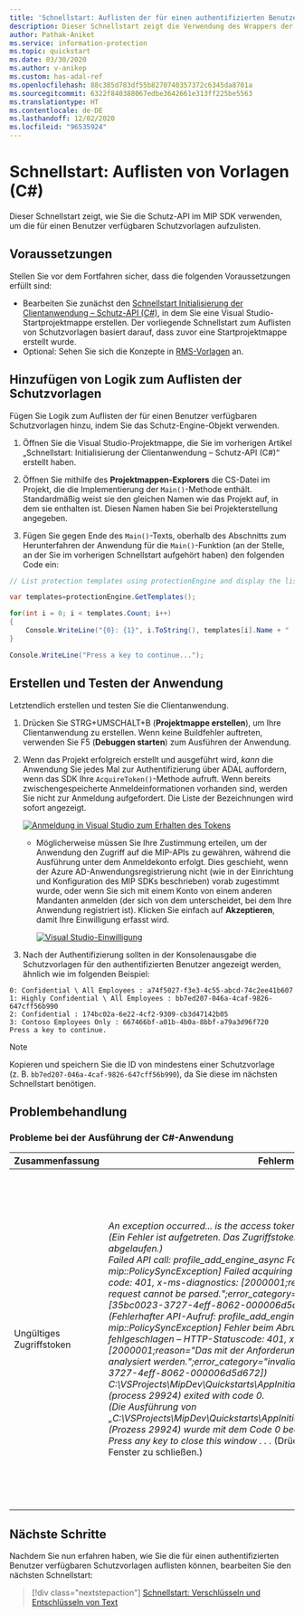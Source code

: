 ```yaml
---
title: 'Schnellstart: Auflisten der für einen authentifizierten Benutzer verfügbaren Schutzvorlagen in einem Microsoft Information Protection-Mandanten (MIP) mit dem Wrapper aus dem MIP SDK für C#'
description: Dieser Schnellstart zeigt die Verwendung des Wrappers der Schutz-API im Microsoft Information Protection SDK für C#, um die für einen Benutzer verfügbaren Schutzvorlagen aufzulisten (C#).
author: Pathak-Aniket
ms.service: information-protection
ms.topic: quickstart
ms.date: 03/30/2020
ms.author: v-anikep
ms.custom: has-adal-ref
ms.openlocfilehash: 88c385d783df55b8270740357372c6345da8701a
ms.sourcegitcommit: 6322f840388067edbe3642661e313ff225be5563
ms.translationtype: HT
ms.contentlocale: de-DE
ms.lasthandoff: 12/02/2020
ms.locfileid: "96535924"
---
```

# <a name="quickstart-list-templates-c"></a>Schnellstart: Auflisten von Vorlagen (C#)

Dieser Schnellstart zeigt, wie Sie die Schutz-API im MIP SDK verwenden, um die für einen Benutzer verfügbaren Schutzvorlagen aufzulisten.

## <a name="prerequisites"></a>Voraussetzungen

Stellen Sie vor dem Fortfahren sicher, dass die folgenden Voraussetzungen erfüllt sind:

- Bearbeiten Sie zunächst den [Schnellstart Initialisierung der Clientanwendung – Schutz-API (C#)](quick-protection-app-initialization-csharp.md), in dem Sie eine Visual Studio-Startprojektmappe erstellen. Der vorliegende Schnellstart zum Auflisten von Schutzvorlagen basiert darauf, dass zuvor eine Startprojektmappe erstellt wurde.
- Optional: Sehen Sie sich die Konzepte in [RMS-Vorlagen](/azure/information-protection/configure-policy-templates) an.

## <a name="add-logic-to-list-the-protection-templates"></a>Hinzufügen von Logik zum Auflisten der Schutzvorlagen

Fügen Sie Logik zum Auflisten der für einen Benutzer verfügbaren Schutzvorlagen hinzu, indem Sie das Schutz-Engine-Objekt verwenden.

1. Öffnen Sie die Visual Studio-Projektmappe, die Sie im vorherigen Artikel „Schnellstart: Initialisierung der Clientanwendung – Schutz-API (C#)“ erstellt haben.

2. Öffnen Sie mithilfe des **Projektmappen-Explorers** die CS-Datei im Projekt, die die Implementierung der `Main()`-Methode enthält. Standardmäßig weist sie den gleichen Namen wie das Projekt auf, in dem sie enthalten ist. Diesen Namen haben Sie bei Projekterstellung angegeben.

3. Fügen Sie gegen Ende des `Main()`-Texts, oberhalb des Abschnitts zum Herunterfahren der Anwendung für die `Main()`-Funktion (an der Stelle, an der Sie im vorherigen Schnellstart aufgehört haben) den folgenden Code ein:

  ```csharp
  // List protection templates using protectionEngine and display the list

  var templates=protectionEngine.GetTemplates();

  for(int i = 0; i < templates.Count; i++)
  {
      Console.WriteLine("{0}: {1}", i.ToString(), templates[i].Name + " : " + templates[i].Id);
  }

  Console.WriteLine("Press a key to continue...");
  ```

## <a name="build-and-test-the-application"></a>Erstellen und Testen der Anwendung

Letztendlich erstellen und testen Sie die Clientanwendung.

1. Drücken Sie STRG+UMSCHALT+B (**Projektmappe erstellen**), um Ihre Clientanwendung zu erstellen. Wenn keine Buildfehler auftreten, verwenden Sie F5 (**Debuggen starten**) zum Ausführen der Anwendung.

2. Wenn das Projekt erfolgreich erstellt und ausgeführt wird, *kann* die Anwendung Sie jedes Mal zur Authentifizierung über ADAL auffordern, wenn das SDK Ihre `AcquireToken()`-Methode aufruft. Wenn bereits zwischengespeicherte Anmeldeinformationen vorhanden sind, werden Sie nicht zur Anmeldung aufgefordert. Die Liste der Bezeichnungen wird sofort angezeigt.

     [![Anmeldung in Visual Studio zum Erhalten des Tokens](media/quick-file-list-labels-cpp/acquire-token-sign-in.png)](media/quick-file-list-labels-cpp/acquire-token-sign-in.png#lightbox)

   - Möglicherweise müssen Sie Ihre Zustimmung erteilen, um der Anwendung den Zugriff auf die MIP-APIs zu gewähren, während die Ausführung unter dem Anmeldekonto erfolgt. Dies geschieht, wenn der Azure AD-Anwendungsregistrierung nicht (wie in der Einrichtung und Konfiguration des MIP SDKs beschrieben) vorab zugestimmt wurde, oder wenn Sie sich mit einem Konto von einem anderen Mandanten anmelden (der sich von dem unterscheidet, bei dem Ihre Anwendung registriert ist). Klicken Sie einfach auf **Akzeptieren**, damit Ihre Einwilligung erfasst wird.

     [![Visual Studio-Einwilligung](media/quick-file-list-labels-cpp/acquire-token-sign-in-consent.png)](media/quick-file-list-labels-cpp/acquire-token-sign-in-consent.png#lightbox)

3. Nach der Authentifizierung sollten in der Konsolenausgabe die Schutzvorlagen für den authentifizierten Benutzer angezeigt werden, ähnlich wie im folgenden Beispiel:

  ```console
  0: Confidential \ All Employees : a74f5027-f3e3-4c55-abcd-74c2ee41b607
  1: Highly Confidential \ All Employees : bb7ed207-046a-4caf-9826-647cff56b990
  2: Confidential : 174bc02a-6e22-4cf2-9309-cb3d47142b05
  3: Contoso Employees Only : 667466bf-a01b-4b0a-8bbf-a79a3d96f720
  Press a key to continue.
  ```

   > [!NOTE]
   > Kopieren und speichern Sie die ID von mindestens einer Schutzvorlage (z. B. `bb7ed207-046a-4caf-9826-647cff56b990`), da Sie diese im nächsten Schnellstart benötigen.

## <a name="troubleshooting"></a>Problembehandlung

### <a name="problems-during-execution-of-c-application"></a>Probleme bei der Ausführung der C#-Anwendung

| Zusammenfassung | Fehlermeldung | Lösung |
|---------|---------------|----------|
| Ungültiges Zugriffstoken | *An exception occurred... is the access token incorrect/expired?<br> (Ein Fehler ist aufgetreten. Das Zugriffstoken ist möglicherweise falsch oder abgelaufen.)<br>Failed API call: profile_add_engine_async Failed with: [class mip::PolicySyncException] Failed acquiring policy, Request failed with http status code: 401, x-ms-diagnostics: [2000001;reason="OAuth token submitted with the request cannot be parsed.";error_category="invalid_token"], correlationId:[35bc0023-3727-4eff-8062-000006d5d672]'<br> (Fehlerhafter API-Aufruf: profile_add_engine_async Fehler: [class mip::PolicySyncException] Fehler beim Abrufen der Richtlinie, Anforderung fehlgeschlagen – HTTP-Statuscode: 401, x-ms-diagnostics: [2000001;reason="Das mit der Anforderung übermittelte OAuth-Token kann nicht analysiert werden.";error_category="invalid_token"], correlationId:[35bc0023-3727-4eff-8062-000006d5d672])<br>C:\VSProjects\MipDev\Quickstarts\AppInitialization\x64\Debug\AppInitialization.exe (process 29924) exited with code 0.<br> (Die Ausführung von „C:\VSProjects\MipDev\Quickstarts\AppInitialization\x64\Debug\AppInitialization.exe“ (Prozess 29924) wurde mit dem Code 0 beendet.)<br>Press any key to close this window . . .* (Drücken Sie eine beliebige Taste, um dieses Fenster zu schließen.) | Wenn Ihr Projekt erfolgreich erstellt wird und dennoch eine Ausgabe ähnlich der linken angezeigt wird, enthält Ihre `AcquireOAuth2Token()`-Methode wahrscheinlich ein ungültiges oder abgelaufenes Token. Navigieren Sie zurück zu [Erstellen und Testen der Anwendung](#build-and-test-the-application), stellen Sie das Zugriffstoken wieder her, aktualisieren Sie `AcquireOAuth2Token()` erneut, und führen Sie die Tests und die Erstellung erneut durch. Sie können das Token und dessen Ansprüche auch untersuchen und überprüfen, indem Sie die einseitige Webanwendung [jwt.ms](https://jwt.ms/) verwenden. |

## <a name="next-steps"></a>Nächste Schritte

Nachdem Sie nun erfahren haben, wie Sie die für einen authentifizierten Benutzer verfügbaren Schutzvorlagen auflisten können, bearbeiten Sie den nächsten Schnellstart:

> [!div class="nextstepaction"]
> [Schnellstart: Verschlüsseln und Entschlüsseln von Text](quick-protection-encrypt-decrypt-text-csharp.md)